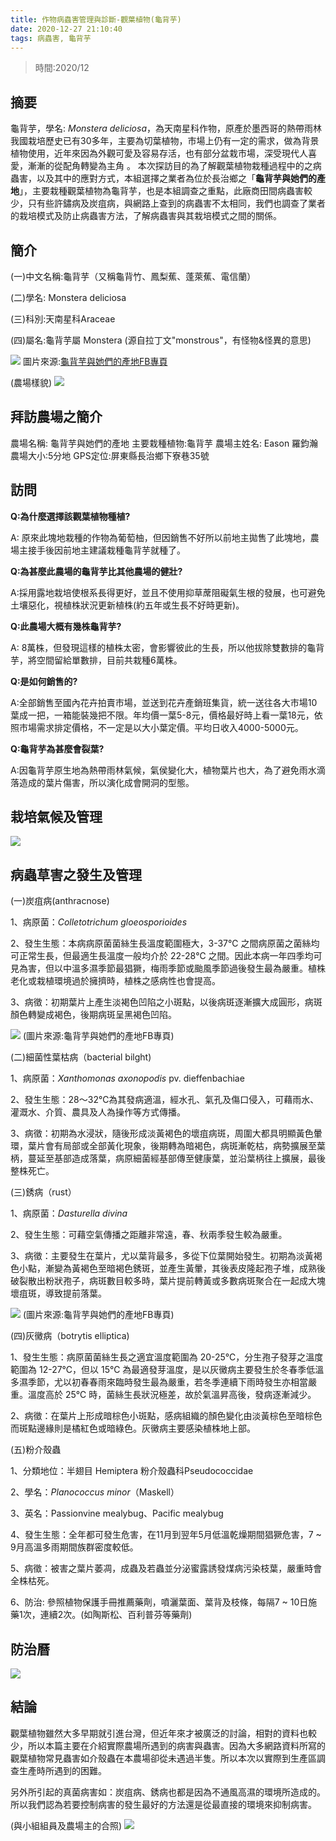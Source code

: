 ```yaml
---
title: 作物病蟲害管理與診斷-觀葉植物(龜背芋)
date: 2020-12-27 21:10:40
tags: 病蟲害, 龜背芋
---
```

> 時間:2020/12

## 摘要
龜背芋，學名: *Monstera deliciosa*，為天南星科作物，原產於墨西哥的熱帶雨林  我國栽培歷史已有30多年，主要為切葉植物，市場上仍有一定的需求，做為背景植物使用，近年來因為外觀可愛及容易存活，也有部分盆栽市場，深受現代人喜愛，漸漸的從配角轉變為主角 。
本次探訪目的為了解觀葉植物栽種過程中的之病蟲害，以及其中的應對方式，本組選擇之業者為位於長治鄉之「**龜背芋與她們的產地**」，主要栽種觀葉植物為龜背芋，也是本組調查之重點，此廠商田間病蟲害較少，只有些許鏽病及炭疽病，與網路上查到的病蟲害不太相同，我們也調查了業者的栽培模式及防止病蟲害方法，了解病蟲害與其栽培模式之間的關係。

## 簡介
(一)中文名稱:龜背芋（又稱龜背竹、鳳梨蕉、蓬萊蕉、電信蘭）

(二)學名: Monstera deliciosa

(三)科別:天南星科Araceae

(四)屬名:龜背芋屬 Monstera (源自拉丁文"monstrous"，有怪物&怪異的意思)

![](https://i.imgur.com/pmwywz6.jpg)
圖片來源:[龜背芋與她們的產地FB專頁](https://www.facebook.com/thir13enFarm/)

(農場樣貌)
![](https://i.imgur.com/U7qiwhd.jpg)

## 拜訪農場之簡介
農場名稱: 龜背芋與她們的產地
主要栽種植物:龜背芋
農場主姓名: Eason 羅鈞瀚
農場大小:5分地
GPS定位:屏東縣長治鄉下寮巷35號

## 訪問

**Q:為什麼選擇該觀葉植物種植?**

A: 原來此塊地栽種的作物為葡萄柚，但因銷售不好所以前地主拋售了此塊地，農場主接手後因前地主建議栽種龜背芋就種了。

**Q:為甚麼此農場的龜背芋比其他農場的健壯?**

A:採用露地栽培使根系長得更好，並且不使用抑草蓆阻礙氣生根的發展，也可避免土壤惡化，視植株狀況更新植株(約五年或生長不好時更新)。

**Q:此農場大概有幾株龜背芋?**

A: 8萬株，但發現這樣的植株太密，會影響彼此的生長，所以他拔除雙數排的龜背芋，將空間留給單數排，目前共栽種6萬株。

**Q:是如何銷售的?**

A:全部銷售至國內花卉拍賣市場，並送到花卉產銷班集貨，統一送往各大市場10葉成一把，一箱能裝幾把不限。年均價一葉5-8元，價格最好時上看一葉18元，依照市場需求排定價格，不一定是以大小葉定價。平均日收入4000-5000元。

**Q:龜背芋為甚麼會裂葉?**

A:因龜背芋原生地為熱帶雨林氣候，氣侯變化大，植物葉片也大，為了避免雨水滴落造成的葉片傷害，所以演化成會開洞的型態。

## 栽培氣候及管理
![](https://i.imgur.com/bgMTb6R.png)


## 病蟲草害之發生及管理

(一)炭疽病(anthracnose)

1、病原菌：*Colletotrichum gloeosporioides*

2、發生生態：本病病原菌菌絲生長溫度範圍極大，3-37℃ 之間病原菌之菌絲均可正常生長，但最適生長溫度一般均介於 22-28℃ 之間。因此本病一年四季均可見為害，但以中溫多濕季節最猖獗，梅雨季節或颱風季節過後發生最為嚴重。植株老化或栽植環境過於擁擠時，植株之感病性也會提高。

3、病徵：初期葉片上產生淡褐色凹陷之小斑點，以後病斑逐漸擴大成圓形，病斑顏色轉變成褐色，後期病斑呈黑褐色凹陷。

![](https://i.imgur.com/tLxYkSn.jpg)
(圖片來源:龜背芋與她們的產地FB專頁)

(二)細菌性葉枯病（bacterial bilght)

1、病原菌：*Xanthomonas axonopodis* pv. dieffenbachiae

2、發生生態：28～32℃為其發病適溫，經水孔、氣孔及傷口侵入，可藉雨水、灌溉水、介質、農具及人為操作等方式傳播。

3、病徵：初期為水浸狀，隨後形成淡黃褐色的壞疽病斑，周圍大都具明顯黃色暈環，葉片會有局部或全部黃化現象，後期轉為暗褐色，病斑漸乾枯，病勢擴展至葉柄，蔓延至基部造成落葉，病原細菌經基部傳至健康葉，並沿葉柄往上擴展，最後整株死亡。

(三)銹病（rust）

1、病原菌：*Dasturella divina*

2、發生生態：可藉空氣傳播之距離非常遠，春、秋兩季發生較為嚴重。

3、病徵：主要發生在葉片，尤以葉背最多，多從下位葉開始發生。初期為淡黃褐色小點，漸變為黃褐色至暗褐色銹斑，並產生黃暈，其後表皮隆起孢子堆，成熟後破裂散出粉狀孢子，病斑數目較多時，葉片提前轉黃或多數病斑聚合在一起成大塊壞疽斑，導致提前落葉。

![](https://i.imgur.com/AuyajYz.jpg)
(圖片來源:龜背芋與她們的產地FB專頁)

(四)灰黴病（botrytis elliptica)

1、發生生態：病原菌菌絲生長之適宜溫度範圍為 20-25℃，分生孢子發芽之溫度範圍為 12-27℃，但以 15℃ 為最適發芽溫度，是以灰黴病主要發生於冬春季低溫多濕季節，尤以初春春雨來臨時發生最為嚴重，若冬季連續下雨時發生亦相當嚴重。溫度高於 25℃ 時，菌絲生長狀況極差，故於氣溫昇高後，發病逐漸減少。

2、病徵：在葉片上形成暗棕色小斑點，感病組織的顏色變化由淡黃棕色至暗棕色而斑點邊緣則是橘紅色或暗綠色。灰黴病主要感染植株地上部。

(五)粉介殼蟲

1、分類地位：半翅目 Hemiptera 粉介殼蟲科Pseudococcidae

2、學名：*Planococcus minor*（Maskell）

3、英名：Passionvine mealybug、Pacific mealybug

4、發生生態：全年都可發生危害，在11月到翌年5月低溫乾燥期間猖獗危害，7 ~ 9月高溫多雨期間族群密度較低。

5、病徵：被害之葉片萎凋，成蟲及若蟲並分泌蜜露誘發煤病污染枝葉，嚴重時會全株枯死。

6、防治: 參照植物保護手冊推薦藥劑，噴灑葉面、葉背及枝條，每隔7 ~ 10日施藥1次，連續2次。(如陶斯松、百利普芬等藥劑)

## 防治曆
![](https://i.imgur.com/9RhaH2c.png)

## 結論

觀葉植物雖然大多早期就引進台灣，但近年來才被廣泛的討論，相對的資料也較少，所以本篇主要在介紹實際農場所遇到的病害與蟲害。因為大多網路資料所寫的觀葉植物常見蟲害如介殼蟲在本農場卻從未遇過半隻。所以本次以實際到生產區調查生產時所遇到的困難。

另外所引起的真菌病害如：炭疽病、銹病也都是因為不通風高濕的環境所造成的。所以我們認為若要控制病害的發生最好的方法還是從最直接的環境來抑制病害。

(與小組組員及農場主的合照)
![](https://i.imgur.com/5E46758.jpg)




